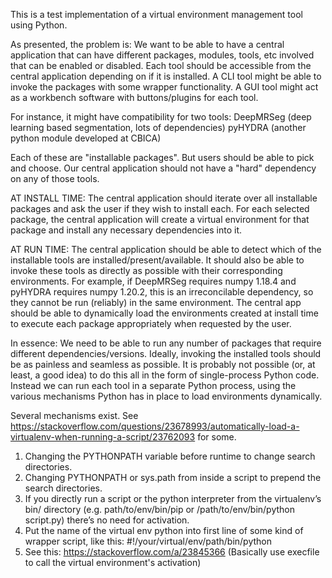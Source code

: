 This is a test implementation of a virtual environment management tool using Python.

As presented, the problem is:
We want to be able to have a central application that can have different packages, modules, tools, etc involved that can be enabled or disabled.
Each tool should be accessible from the central application depending on if it is installed.
A CLI tool might be able to invoke the packages with some wrapper functionality. A GUI tool might act as a workbench software with buttons/plugins for each tool.

For instance, it might have compatibility for two tools:
DeepMRSeg (deep learning based segmentation, lots of dependencies)
pyHYDRA (another python module developed at CBICA)


Each of these are "installable packages". 
But users should be able to pick and choose. Our central application should not have a "hard" dependency on any of those tools.


AT INSTALL TIME:
The central application should iterate over all installable packages and ask the user if they wish to install each.
For each selected package, the central application will create a virtual environment for that package and install any necessary dependencies into it.

AT RUN TIME:
The central application should be able to detect which of the installable tools are installed/present/available.
It should also be able to invoke these tools as directly as possible with their corresponding environments.
For example, if DeepMRSeg requires numpy 1.18.4 and pyHYDRA requires numpy 1.20.2, this is an irreconcilable dependency, so they cannot be run (reliably) in the same environment.
The central app should be able to dynamically load the environments created at install time to execute each package appropriately when requested by the user.


In essence: We need to be able to run any number of packages that require different dependencies/versions. 
Ideally, invoking the installed tools should be as painless and seamless as possible.
It is probably not possible (or, at least, a good idea) to do this all in the form of single-process Python code.
Instead we can run each tool in a separate Python process, using the various mechanisms Python has in place to load environments dynamically.

Several mechanisms exist. See https://stackoverflow.com/questions/23678993/automatically-load-a-virtualenv-when-running-a-script/23762093 for some.
1. Changing the PYTHONPATH variable before runtime to change search directories.
2. Changing PYTHONPATH or sys.path from inside a script to prepend the search directories.
3. If you directly run a script or the python interpreter from the virtualenv’s bin/ directory (e.g. path/to/env/bin/pip or /path/to/env/bin/python script.py) there’s no need for activation.
4. Put the name of the virtual env python into first line of some kind of wrapper script, like this: #!/your/virtual/env/path/bin/python
5. See this: https://stackoverflow.com/a/23845366 (Basically use execfile to call the virtual environment's activation)


